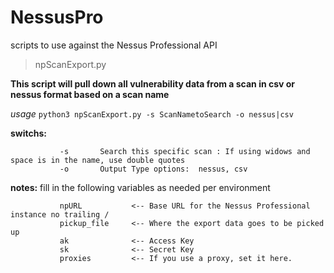 # NessusPro
scripts to use against the Nessus Professional API

> npScanExport.py

**This script will pull down all vulnerability data from a scan in csv or nessus format based on a scan name**

*usage* `python3 npScanExport.py -s ScanNametoSearch -o nessus|csv`

******switchs:******    

               -s       Search this specific scan : If using widows and space is in the name, use double quotes
               -o       Output Type options:  nessus, csv
 
******notes:******      fill in the following variables as needed per environment

               npURL           <-- Base URL for the Nessus Professional instance no trailing /
               pickup_file     <-- Where the export data goes to be picked up
               ak              <-- Access Key
               sk              <-- Secret Key
               proxies         <-- If you use a proxy, set it here.
